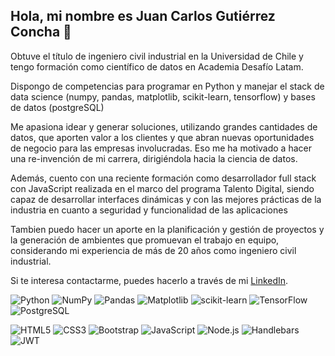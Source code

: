 ## Hola, mi nombre es Juan Carlos Gutiérrez Concha 👋

Obtuve el título de ingeniero civil industrial en la Universidad de Chile y tengo formación como científico de datos en Academia Desafío Latam.

Dispongo de competencias para programar en Python y manejar el stack de data science (numpy, pandas, matplotlib, scikit-learn, tensorflow) y bases de datos (postgreSQL)

Me apasiona idear y generar soluciones, utilizando grandes cantidades de datos, que aporten valor a los clientes y que abran nuevas oportunidades de negocio para las empresas involucradas. Eso me ha motivado a hacer una re-invención de mi carrera, dirigiéndola hacia la ciencia de datos.

Además, cuento con una reciente formación como desarrollador full stack con JavaScript realizada en el marco del programa Talento Digital, siendo capaz de desarrollar interfaces dinámicas y con las mejores prácticas de la industria en cuanto a seguridad y funcionalidad de las aplicaciones

Tambien puedo hacer un aporte en la planificación y gestión de proyectos y la generación de ambientes que promuevan el trabajo en equipo, considerando mi experiencia de más de 20 años como ingeniero civil industrial.

Si te interesa contactarme, puedes hacerlo a través de mi [LinkedIn](https://www.linkedin.com/in/juan-carlos-gutierrez-concha/).

![Python](https://img.shields.io/badge/python-3670A0?style=plastic&logo=python&logoColor=ffdd54)
![NumPy](https://img.shields.io/badge/numpy-%23013243.svg?style=plastic&logo=numpy&logoColor=white)
![Pandas](https://img.shields.io/badge/pandas-%23150458.svg?style=plastic&logo=pandas&logoColor=white)
![Matplotlib](https://img.shields.io/badge/Matplotlib-%23ffffff.svg?style=plastic&logo=Matplotlib&logoColor=black)
![scikit-learn](https://img.shields.io/badge/scikit--learn-%23F7931E.svg?style=plastic&logo=scikit-learn&logoColor=white)
![TensorFlow](https://img.shields.io/badge/TensorFlow-%23FF6F00.svg?style=plastic&logo=TensorFlow&logoColor=white)
![PostgreSQL](https://img.shields.io/badge/PostgreSQL-316192?style=plastic&logo=postgresql&logoColor=white)

![HTML5](https://img.shields.io/badge/HTML5-E34F26?style=plastic&logo=html5&logoColor=white)
![CSS3](https://img.shields.io/badge/CSS3-1572B6?style=plastic&logo=css3&logoColor=white)
![Bootstrap](https://img.shields.io/badge/Bootstrap-563D7C?style=plastic&logo=bootstrap&logoColor=white)
![JavaScript](https://img.shields.io/badge/JavaScript-323330?style=plastic&logo=javascript&logoColor=F7DF1E)
![Node.js](https://img.shields.io/badge/Node%20js-339933?style=plastic&logo=nodedotjs&logoColor=white)
![Handlebars](https://img.shields.io/badge/Handlebars%20js-f0772b?style=plastic&logo=handlebarsdotjs&logoColor=black)
![JWT](https://img.shields.io/badge/JWT-000000?style=plastic&logo=JSON%20web%20tokens&logoColor=white)


<!--
**JCGutierrezConcha/JCGutierrezConcha** is a ✨ _special_ ✨ repository because its `README.md` (this file) appears on your GitHub profile.

Here are some ideas to get you started:

- 🔭 I’m currently working on ...
- 🌱 I’m currently learning ...
- 👯 I’m looking to collaborate on ...
- 🤔 I’m looking for help with ...
- 💬 Ask me about ...
- 📫 How to reach me: ...
- 😄 Pronouns: ...
- ⚡ Fun fact: ...
-->
